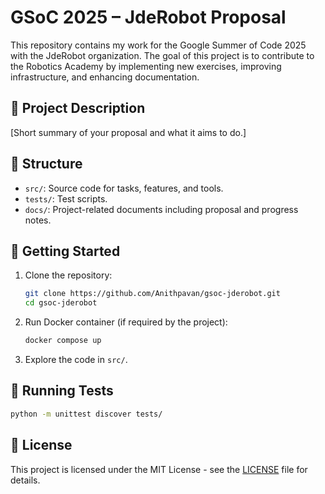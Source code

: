 # GSoC 2025 – JdeRobot Proposal

This repository contains my work for the Google Summer of Code 2025 with the JdeRobot organization. The goal of this project is to contribute to the Robotics Academy by implementing new exercises, improving infrastructure, and enhancing documentation.

## 📌 Project Description

[Short summary of your proposal and what it aims to do.]

## 📂 Structure

- `src/`: Source code for tasks, features, and tools.
- `tests/`: Test scripts.
- `docs/`: Project-related documents including proposal and progress notes.

## 🚀 Getting Started

1. Clone the repository:
   ```bash
   git clone https://github.com/Anithpavan/gsoc-jderobot.git
   cd gsoc-jderobot
   ```

2. Run Docker container (if required by the project):
   ```bash
   docker compose up
   ```

3. Explore the code in `src/`.

## 🧪 Running Tests

```bash
python -m unittest discover tests/
```

## 📄 License

This project is licensed under the MIT License - see the [LICENSE](LICENSE) file for details.
